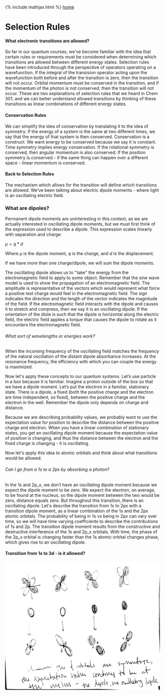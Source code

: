 {% include mathjax.html %}
[home](/README.md)

# Selection Rules
#### What electronic transitions are allowed? 

So far in our quantum courses, we've become familiar with the idea that certain rules or requirements must be considered when determining which transitions are allowed between different energy states. Selection rules have been introduced through the perspective of operators operating on a wavefunction. If the integral of the transision operator acting upon the wavefunction both before and after the transition is zero, then the transition will not occur. Orbital momentum must be conserved in the transition, and if the momentum of the photon is not conserved, then the transition will not occur. These are two explanations of selection rules that we heard in Chem 301, and we can better understand allowed transitions by thinking of these transitions as linear combinations of different energy states. 

#### Conservation Rules
We can simplify the idea of conservation by translating it to the idea of symmetry. If the energy of a system is the same at two different times, we say that the energy of that system is then conserved. Conservation is a construct. We want energy to be conserved because we say it is constant. Time symmetry implies energy conservation. If the rotational symmetry is conserved, then angular momentum is also conserved. If the position symmetry is conserved - if the same thing can happen over a different space - linear momentum is conserved.  

#### Back to Selection Rules
The mechanism which allows for the transition will define which transitions are allowed. 
We’ve been talking about electric dipole moments - where light is an oscillating electric field. 

### What are dipoles? 

Permanent dipole moments are uninteresting in this context, as we are actually interested in oscillating dipole moments, but we must first think of the expression used to describe a dipole. This expression scales linearly with separation and charge:

${\mu = q * d}$

Where ${\mu}$ is the dipole moment, ${q}$ is the charge, and ${d}$ is the displacement. 

If we have more than one charge/dipole, we will sum the dipole moments.


The oscillating dipole allows us to "take" the energy from the electromagnetic field to apply to some object. Remember that the sine wave model is used to show the propagation of an electromagnetic field. The amplitude is representative of the vectors which would represent what force a positive test charge would feel in the electromagnetic field. The sign indicates the direction and the length of the vector indicates the magnitude of the field. If the electromagnetic field interacts with the dipole and causes it to stretch and compress, then we say it is an oscillating dipole. If the orientation of the diole is such that the dipole is horizontal along the electric field, the electric field applies a torque that causes the dipole to rotate as it encounters the electromagnetic field. 

###### What sort of wavelengths or energies work? 
When the incoming frequency of the oscillating field matches the frequency of the natural oscillation of the distant dipole absorbance increases. At the resonance frequency, the efficiency with which you can couple the energy is maximized. 

Now let's apply these concepts to our quantum systems. Let’s use particle in a box because it is familiar. Imagine a proton outside of the box so that we have a dipole moment. Let’s put the electron in a familiar, stationary state. There is a dipole, a fixed (both the positive charge and the electron are time independent, so fixed), between the positive charge and the electron in the well. Remember the dipole only depends on charge and distance. 

Because we are describing probability values, we probably want to use the expectation value for position to describe the distance between the positive charge and electron. When you have a linear combination of stationary states, you get an oscillating dipole moment because the expectation value of position is changing, and thus the distance between the electron and the fixed charge is changing - it is oscillating. 

Now let's apply this idea to atomic orbitals and think about what transitions would be allowed. 

###### Can I go from a 1s to a 2px by absorbing a photon? 
In the 1s and 2p_x, we don’t have an oscillating dipole moment because we expect the dipole moment to be zero. We expect the electron, on average, to be found at the nucleus, so the dipole moment between the two would be zero, distance equals zero. But throughout this transition, there is an oscillating dipole. Let's describe the transition from 1s to 2px with a transition dipole moment, as a linear combination of the 1s and the 2px atomic orbitals. The probability of being in 1s vs being in 2px can vary over time, so we will have time varying coefficients to describe the contributions of 1s and 2p. The transition dipole moment results from the constructive and destructive interference of the 1s and 2p_x orbitals. With time, the phase of the 2p_x orbital is changing faster than the 1s atomic orbital changes phase, which gives rise to an oscillating dipole.

#### Transition from 1s to 3d - is it allowed?
![transition2](/20180306-221525_p0.jpg)



